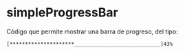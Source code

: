 # simpleProgressBar

Código que permite mostrar una barra de progreso, del tipo:

```
[*********************____________________________]43%

